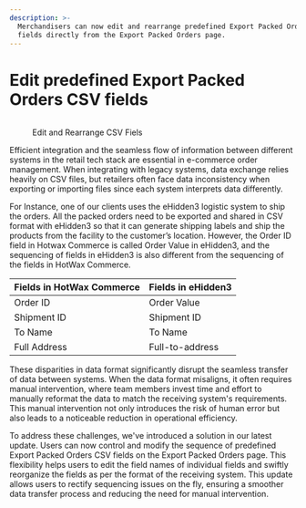 ```yaml
---
description: >-
  Merchandisers can now edit and rearrange predefined Export Packed Orders CSV
  fields directly from the Export Packed Orders page.
---
```


# Edit predefined Export Packed Orders CSV fields

<figure><img src="https://www.hotwax.co/hubfs/Export%20Packed%20Orders.png" alt=""><figcaption><p>Edit and Rearrange CSV Fiels</p></figcaption></figure>

Efficient integration and the seamless flow of information between different systems in the retail tech stack are essential in e-commerce order management. When integrating with legacy systems, data exchange relies heavily on CSV files, but retailers often face data inconsistency when exporting or importing files since each system interprets data differently.

For Instance, one of our clients uses the eHidden3 logistic system to ship the orders. All the packed orders need to be exported and shared in CSV format with eHidden3 so that it can generate shipping labels and ship the products from the facility to the customer’s location. However, the Order ID field in Hotwax Commerce is called Order Value in eHidden3, and the sequencing of fields in eHidden3 is also different from the sequencing of the fields in HotWax Commerce.

| Fields in HotWax Commerce | Fields in eHidden3 |
|---------------------------|--------------------|
| Order ID                  | Order Value        |
| Shipment ID               | Shipment ID        |
| To Name                   | To Name            |
| Full Address              | Full-to-address   |


These disparities in data format significantly disrupt the seamless transfer of data between systems. When the data format misaligns, it often requires manual intervention, where team members invest time and effort to manually reformat the data to match the receiving system's requirements. This manual intervention not only introduces the risk of human error but also leads to a noticeable reduction in operational efficiency.&#x20;

To address these challenges, we've introduced a solution in our latest update. Users can now control and modify the sequence of predefined Export Packed Orders CSV fields on the Export Packed Orders page. This flexibility helps users to edit the field names of individual fields and swiftly reorganize the fields as per the format of the receiving system. This update allows users to rectify sequencing issues on the fly, ensuring a smoother data transfer process and reducing the need for manual intervention.&#x20;
